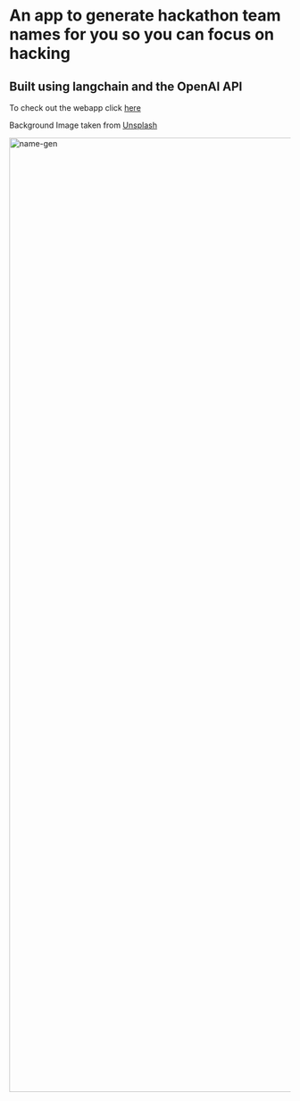 # An app to generate hackathon team names for you so you can focus on hacking 

## Built using langchain and the OpenAI API

To check out the webapp click <a href="https://hack-name-gen.streamlit.app/" target="_blank">here </a>

Background Image taken from <a href="https://unsplash.com/photos/pUAM5hPaCRI" target="_blank">Unsplash</a>

<img width="1710" alt="name-gen" src="https://github.com/SammriddhGupta/Name-Gen/assets/72302725/0351e44c-3cc7-4c29-98ba-ee44788541d6">

